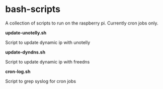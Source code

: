 bash-scripts
============

A collection of scripts to run on the raspberry pi. Currently cron jobs only.

**update-unotelly.sh**

Script to update dynamic ip with unotelly

**update-dyndns.sh**

Script to update dynamic ip with freedns

**cron-log.sh**

Script to grep syslog for cron jobs
